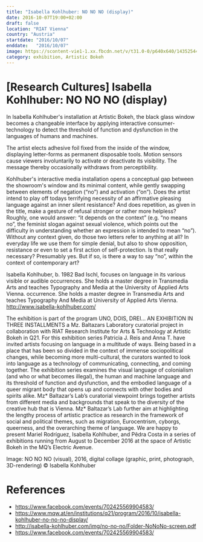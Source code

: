 ```yaml
---
title: "Isabella Kohlhuber: NO NO NO (display)"
date: 2016-10-07T19:00+02:00
draft: false
location: "RIAT Vienna"
country: "Austria"
startdate: "2016/10/07"
enddate:   "2016/10/07"
image: https://scontent-vie1-1.xx.fbcdn.net/v/t31.0-0/p640x640/14352544_1218795878183046_2493363692751013497_o.jpg?_nc_cat=109&_nc_sid=b386c4&_nc_ohc=EfEmgNhjtDsAX8vi6Q4&_nc_ht=scontent-vie1-1.xx&tp=6&oh=53f71b4bd08aebc1dce9773bb28e4c54&oe=5F8D44BA
category: exhibition, Artistic Bokeh
---
```


# [Research Cultures] Isabella Kohlhuber: NO NO NO (display)

In Isabella Kohlhuber's installation at Artistic Bokeh, the black glass window becomes a changeable interface by applying interactive consumer-technology to detect the threshold of function and dysfunction in the languages of humans and machines.

The artist elects adhesive foil fixed from the inside of the window, displaying letter-forms as permanent disposable tools. Motion sensors  cause viewers involuntarily to  activate or deactivate its visibility. The message thereby occasionally withdraws from perceptibility.

Kohlhuber's interactive media installation opens a conceptual gap between the showroom's window and its minimal content, while gently swapping between elements of negation (“no”) and activation (“on”). Does the artist intend to play off todays terrifying necessity of an affirmative pleasing language against an inner silent resistance? And does repetition, as given in the title, make a gesture of refusal stronger or rather more helpless? Roughly, one would answer: “it depends on the context” (e.g. “no means no”, the feminist slogan against sexual violence, which points out  the difficulty in  understanding whether an expression is intended to mean “no”). Without any context given, do those two letters refer to anything at all? In everyday life we use them for simple denial, but also to show opposition, resistance or even to set a first action of self-protection. Is that really necessary? Presumably yes. But if so, is there a way to say “no”, within the context of contemporary art?

Isabella Kohlhuber, b. 1982 Bad Ischl, focuses on language in its various visible or audible occurrences. She holds a master degree in Transmedia Arts and teaches Typography and Media at the University of Applied Arts Vienna.  occurrence. She holds a master degree in Transmedia Arts and teaches Typography And Media at University of Applied Arts Vienna. http://www.isabella-kohlhuber.com/

The exhibition is part of the program UNO, DOIS, DREI… AN EXHIBITION IN THREE INSTALLMENTS a Mz. Baltazars Laboratory curatorial project in collaboration with RIAT Research Institute for Arts & Technology at Artistic Bokeh in Q21. For this exhibition series Patricia J. Reis and Anna T. have invited artists focusing on language in a multitude of ways. Being based in a place that has been so divided in the context of immense sociopolitical changes, while becoming more multi-cultural, the curators wanted to look into language as a technology of communicating, connecting, and coming together. The exhibition series examines the visual language of colonialism (and who or what becomes illegal), the human and machine language and its threshold of function and dysfunction, and the embodied language of a queer migrant body that opens up and connects with other bodies and spirits alike. Mz* Baltazar’s Lab’s curatorial viewpoint brings together artists from different media and backgrounds that speak to the diversity of the creative hub that is Vienna. Mz* Baltazar’s Lab further aim at highlighting the lengthy process of artistic practice as research in the framework of social and political themes, such as migration, Eurocentrism, cyborgs, queerness, and the overarching theme of language. We are happy to present Mariel Rodríguez, Isabella Kohlhuber, and Pêdra Costa in a series of exhibitions running from August to December 2016 at the space of Artistic Bokeh in the MQ’s Electric Avenue.

Image:
NO NO NO (visual), 2016, digital collage (graphic, print, photograph, 3D-rendering) © Isabella Kohlhuber


# References
* https://www.facebook.com/events/702425569904583/
* https://www.mqw.at/en/institutions/q21/program/2016/10/isabella-kohlhuber-no-no-no-display/
* http://isabella-kohlhuber.com/img/no-no-no/Folder-NoNoNo-screen.pdf
* https://www.facebook.com/events/702425569904583/

